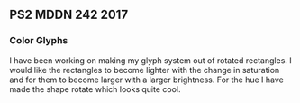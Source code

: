 ## PS2 MDDN 242 2017

### Color Glyphs

I have been working on making my glyph system out of rotated rectangles. I would like the rectangles to become lighter with the change in saturation and for them to become larger with a larger brightness. For the hue I have made the shape rotate which looks quite cool. 
